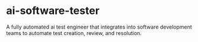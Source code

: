 # ai-software-tester
A fully automated ai test engineer that integrates into software development teams to automate test creation, review, and resolution.
